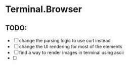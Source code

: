 # Terminal.Browser

## TODO:
- [ ] change the parsing logic to use curl instead
- [ ] change the UI rendering for most of the elements
- [ ] find a way to render images in terminal using ascii
- [ ] 


